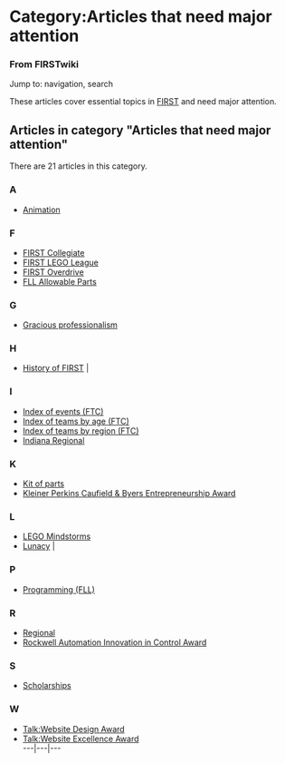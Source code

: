 
# Category:Articles that need major attention

### From FIRSTwiki

Jump to: navigation, search

These articles cover essential topics in [FIRST](/index.php/FIRST "FIRST" )
and need major attention.

  

## Articles in category "Articles that need major attention"

There are 21 articles in this category.

### A

  * [Animation](/index.php/Animation "Animation" )

### F

  * [FIRST Collegiate](/index.php/FIRST_Collegiate "FIRST Collegiate" )
  * [FIRST LEGO League](/index.php/FIRST_LEGO_League "FIRST LEGO League" )
  * [FIRST Overdrive](/index.php/FIRST_Overdrive "FIRST Overdrive" )
  * [FLL Allowable Parts](/index.php/FLL_Allowable_Parts "FLL Allowable Parts" )

### G

  * [Gracious professionalism](/index.php/Gracious_professionalism "Gracious professionalism" )

### H

  * [History of FIRST](/index.php/History_of_FIRST "History of FIRST" )
|

### I

  * [Index of events (FTC)](/index.php/Index_of_events_%28FTC%29 "Index of events \(FTC\)" )
  * [Index of teams by age (FTC)](/index.php/Index_of_teams_by_age_%28FTC%29 "Index of teams by age \(FTC\)" )
  * [Index of teams by region (FTC)](/index.php/Index_of_teams_by_region_%28FTC%29 "Index of teams by region \(FTC\)" )
  * [Indiana Regional](/index.php/Indiana_Regional "Indiana Regional" )

### K

  * [Kit of parts](/index.php/Kit_of_parts "Kit of parts" )
  * [Kleiner Perkins Caufield & Byers Entrepreneurship Award](/index.php/Kleiner_Perkins_Caufield_%26_Byers_Entrepreneurship_Award "Kleiner Perkins Caufield & Byers Entrepreneurship Award" )

### L

  * [LEGO Mindstorms](/index.php/LEGO_Mindstorms "LEGO Mindstorms" )
  * [Lunacy](/index.php/Lunacy "Lunacy" )
|

### P

  * [Programming (FLL)](/index.php/Programming_%28FLL%29 "Programming \(FLL\)" )

### R

  * [Regional](/index.php/Regional "Regional" )
  * [Rockwell Automation Innovation in Control Award](/index.php/Rockwell_Automation_Innovation_in_Control_Award "Rockwell Automation Innovation in Control Award" )

### S

  * [Scholarships](/index.php/Scholarships "Scholarships" )

### W

  * [Talk:Website Design Award](/index.php/Talk:Website_Design_Award "Talk:Website Design Award" )
  * [Talk:Website Excellence Award](/index.php/Talk:Website_Excellence_Award "Talk:Website Excellence Award" )  
---|---|---  
  
